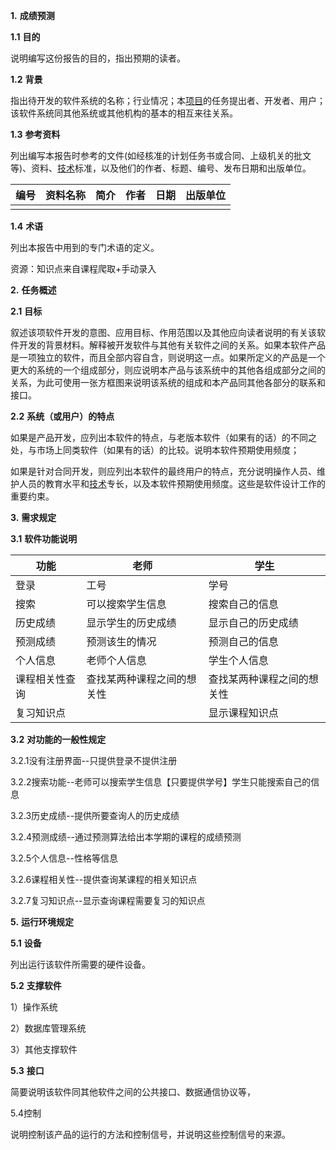 **1.**        **成绩预测**

**1.1**    **目的**

说明编写这份报告的目的，指出预期的读者。

**1.2**    **背景**

指出待开发的软件系统的名称；行业情况；本[项目](http://www.rztong.com.cn/xm)的任务提出者、开发者、用户；该软件系统同其他系统或其他机构的基本的相互来往关系。 

**1.3**    **参考资料**

列出编写本报告时参考的文件(如经核准的计划任务书或合同、上级机关的批文等)、资料、[技术](http://www.rztong.com.cn/kw/tech.asp)标准，以及他们的作者、标题、编号、发布日期和出版单位。

| 编号 | 资料名称 | 简介 | 作者 | 日期 | 出版单位 |
| ---- | -------- | ---- | ---- | ---- | -------- |
|      |          |      |      |      |          |

 **1.4**    **术语**

列出本报告中用到的专门术语的定义。

资源：知识点来自课程爬取+手动录入

 

**2.**        **任务概述**

**2.1**    **目标**

叙述该项软件开发的意图、应用目标、作用范围以及其他应向读者说明的有关该软件开发的背景材料。解释被开发软件与其他有关软件之间的关系。如果本软件产品是一项独立的软件，而且全部内容自含，则说明这一点。如果所定义的产品是一个更大的系统的一个组成部分，则应说明本产品与该系统中的其他各组成部分之间的关系，为此可使用一张方框图来说明该系统的组成和本产品同其他各部分的联系和接口。

**2.2**    **系统（或用户）的特点**

如果是产品开发，应列出本软件的特点，与老版本软件（如果有的话）的不同之处，与市场上同类软件（如果有的话）的比较。说明本软件预期使用频度；

如果是针对合同开发，则应列出本软件的最终用户的特点，充分说明操作人员、维护人员的教育水平和[技术](http://www.rztong.com.cn/kw/tech.asp)专长，以及本软件预期使用频度。这些是软件设计工作的重要约束。

 

**3.**        **需求规定**

**3.1**    **软件功能说明**

| 功能           | 老师                       | 学生                       |
| -------------- | -------------------------- | -------------------------- |
| 登录           | 工号                       | 学号                       |
| 搜索           | 可以搜索学生信息           | 搜索自己的信息             |
| 历史成绩       | 显示学生的历史成绩         | 显示自己的历史成绩         |
| 预测成绩       | 预测该生的情况             | 预测自己的信息             |
| 个人信息       | 老师个人信息               | 学生个人信息               |
| 课程相关性查询 | 查找某两种课程之间的想关性 | 查找某两种课程之间的想关性 |
| 复习知识点     |                            | 显示课程知识点             |

**3.2**    **对功能的一般性规定**

   3.2.1没有注册界面--只提供登录不提供注册

   3.2.2搜索功能--老师可以搜索学生信息【只要提供学号】学生只能搜索自己的信息

   3.2.3历史成绩--提供所要查询人的历史成绩

   3.2.4预测成绩--通过预测算法给出本学期的课程的成绩预测

   3.2.5个人信息--性格等信息

   3.2.6课程相关性--提供查询某课程的相关知识点

   3.2.7复习知识点--显示查询课程需要复习的知识点

 

**5.**        **运行环境规定**

**5.1**    **设备**

列出运行该软件所需要的硬件设备。

**5.2**    **支撑软件**

1）操作系统

2）数据库管理系统

3）其他支撑软件

**5.3**    **接口**

简要说明该软件同其他软件之间的公共接口、数据通信协议等，

5.4控制

说明控制该产品的运行的方法和控制信号，并说明这些控制信号的来源。